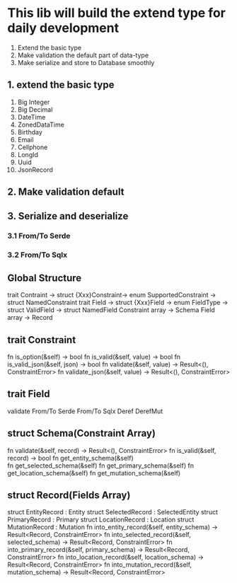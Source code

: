 # This lib will build the extend type for daily development

1. Extend the basic type
2. Make validation the default part of data-type
3. Make serialize and store to Database smoothly

## 1. extend the basic type
1. Big Integer
2. Big Decimal
3. DateTime
4. ZonedDataTime
5. Birthday
6. Email
7. Cellphone
8. LongId
9. Uuid
10. JsonRecord

## 2. Make validation default

## 3. Serialize and deserialize 
### 3.1 From/To Serde
### 3.2 From/To Sqlx





## Global Structure
trait Contraint -> struct {Xxx}Constraint-> enum SupportedConstraint -> struct NamedConstraint
trait Field     -> struct {Xxx}Field     -> enum FieldType  -> struct ValidField       -> struct NamedField
Constraint array -> Schema
Field array -> Record

## trait Constraint
fn is_option(&self) -> bool
fn is_valid(&self, value) -> bool
fn is_valid_json(&self, json) -> bool
fn validate(&self, value) -> Result<(), ConstraintError>
fn validate_json(&self, value) -> Result<(), ConstraintError>

## trait Field
validate
From/To Serde
From/To Sqlx
Deref
DerefMut

## struct Schema(Constraint Array)
fn validate(&self, record) -> Result<(), ConstraintError>
fn is_valid(&self, record) -> bool
fn get_entity_schema(&self)  
fn get_selected_schema(&self)
fn get_primary_schema(&self)
fn get_location_schema(&self)
fn get_mutation_schema(&self)

## struct Record(Fields Array)
struct EntityRecord   : Entity
struct SelectedRecord : SelectedEntity
struct PrimaryRecord  : Primary
struct LocationRecord : Location
struct MutationRecord : Mutation
fn into_entity_record(&self, entity_schema) -> Result<Record, ConstraintError>
fn into_selected_record(&self, selected_schema) -> Result<Record, ConstraintError>
fn into_primary_record(&self, primary_schema) -> Result<Record, ConstraintError>
fn into_location_record(&self, location_schema) -> Result<Record, ConstraintError>
fn into_mutation_record(&self, mutation_schema) -> Result<Record, ConstraintError>

